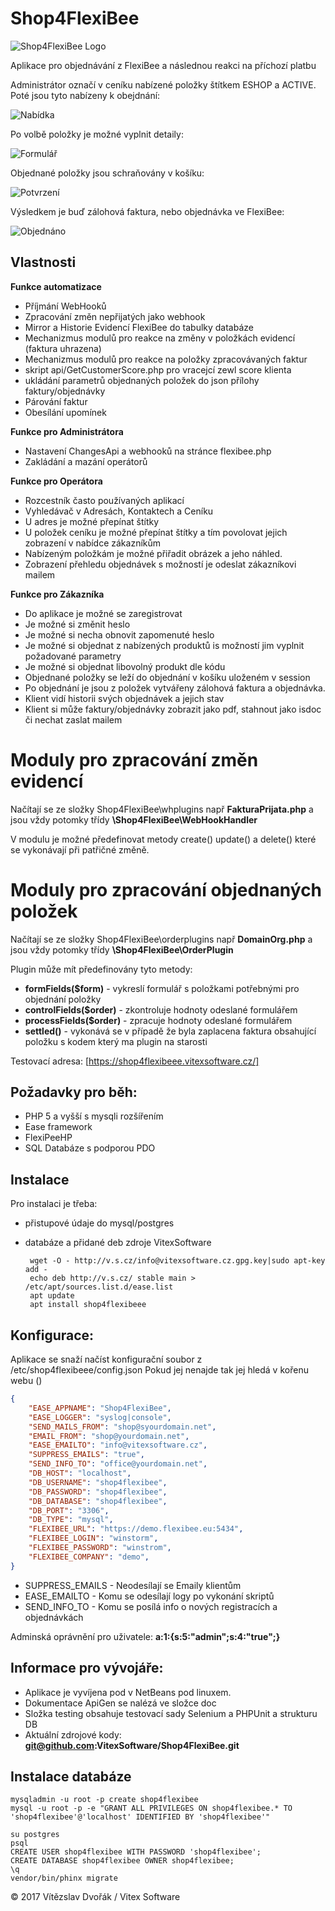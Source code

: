 Shop4FlexiBee
=============

![Shop4FlexiBee Logo](https://raw.githubusercontent.com/VitexSoftware/Shop4FlexiBee/master/src/images/logo.png "Project Logo")

Aplikace pro objednávání z FlexiBee a následnou reakci na příchozí platbu

Administrátor označí v ceníku nabízené položky štítkem ESHOP a ACTIVE. Poté jsou tyto nabízeny k obejdnání:

![Nabídka](https://raw.githubusercontent.com/VitexSoftware/Shop4FlexiBee/master/doc/Shop4FlexiBee-screenshot.png "Snímek obrazovky aplikace")

Po volbě položky je možné vyplnit detaily:

![Formulář](https://raw.githubusercontent.com/VitexSoftware/Shop4FlexiBee/master/doc/Shop4FlexiBee-order-item-form.png "Formulář položky objednávky")

Objednané položky jsou schraňovány v košíku:

![Potvrzení](https://raw.githubusercontent.com/VitexSoftware/Shop4FlexiBee/master/doc/Shop4FlexiBee-confirm-screenshot.png "Potvrzení obejdnávky")

Výsledkem je buď zálohová faktura, nebo objednávka ve FlexiBee:

![Objednáno](https://raw.githubusercontent.com/VitexSoftware/Shop4FlexiBee/master/doc/Shop4FlexiBee-order-done.png "Dokončená objednávka")


Vlastnosti
----------


**Funkce automatizace**

 * Příjmání WebHooků
 * Zpracování změn nepřijatých jako webhook
 * Mirror a Historie Evidencí FlexiBee do tabulky databáze
 * Mechanizmus modulů pro reakce na změny v položkách evidencí (faktura uhrazena)
 * Mechanizmus modulů pro reakce na položky zpracovávaných faktur
 * skript api/GetCustomerScore.php pro vracejcí zewl score klienta
 * ukládání parametrů objednaných položek do json přílohy faktury/objednávky
 * Párování faktur
 * Obesílání upomínek

**Funkce pro Administrátora**

 * Nastavení ChangesApi a webhooků na stránce flexibee.php
 * Zakládání a mazání operátorů

**Funkce pro Operátora**
 
 * Rozcestník často používaných aplikací
 * Vyhledávač v Adresách, Kontaktech a Ceníku
 * U adres je možné přepínat štítky
 * U položek ceníku je možné přepínat štítky a tím povolovat jejich zobrazení v nabídce zákazníkům
 * Nabízeným položkám je možné přiřadit obrázek a jeho náhled. 
 * Zobrazení přehledu objednávek s možností je odeslat zákazníkovi mailem

**Funkce pro Zákazníka**

 * Do aplikace je možné se zaregistrovat
 * Je možné si změnit heslo
 * Je možné si necha obnovit zapomenuté heslo
 * Je možné si objednat z nabízených produktů is možností jim vyplnit požadované parametry
 * Je možné si objednat libovolný produkt dle kódu
 * Objednané položky se leží do objednání v košíku uloženém v session
 * Po objednání je jsou z položek vytvářeny zálohová faktura a objednávka.
 * Klient vidí historii svých objednávek a jejich stav
 * Klient si může faktury/objednávky zobrazit jako pdf, stahnout jako isdoc či nechat zaslat mailem


Moduly pro zpracování změn evidencí
===================================

Načítají se ze složky Shop4FlexiBee\whplugins např **FakturaPrijata.php** a jsou vždy potomky třídy **\Shop4FlexiBee\WebHookHandler**

V modulu je možné předefinovat metody create() update() a delete() které se vykonávají při patřičné změně.

Moduly pro zpracování objednaných položek
=========================================

Načítají se ze složky Shop4FlexiBee\orderplugins např **DomainOrg.php** a jsou vždy potomky třídy **\Shop4FlexiBee\OrderPlugin**

Plugin může mít předefinovány tyto metody:

 * **formFields($form)**     - vykreslí formulář s položkami potřebnými pro objednání položky  
 * **controlFields($order)** - zkontroluje hodnoty odeslané formulářem
 * **processFields($order)** - zpracuje hodnoty odeslané formulářem
 * **settled()**             - vykonává se v případě že byla zaplacena faktura obsahující položku s kodem který ma plugin na starosti


Testovací adresa: [https://shop4flexibeee.vitexsoftware.cz/]

Požadavky pro běh:
------------------

 * PHP 5 a vyšší s mysqli rozšířením
 * Ease framework 
 * FlexiPeeHP
 * SQL Databáze s podporou PDO

Instalace
---------

Pro instalaci je třeba:

 * přistupové údaje do mysql/postgres 
 * databáze a přidané deb zdroje VitexSoftware

        wget -O - http://v.s.cz/info@vitexsoftware.cz.gpg.key|sudo apt-key add -
        echo deb http://v.s.cz/ stable main > /etc/apt/sources.list.d/ease.list
        apt update
        apt install shop4flexibeee


Konfigurace:
------------

Aplikace se snaží načíst konfigurační soubor z /etc/shop4flexibeee/config.json
Pokud jej nenajde tak jej hledá v kořenu webu ()

```json
{                                                                                                                                          
    "EASE_APPNAME": "Shop4FlexiBee",                                                                                                      
    "EASE_LOGGER": "syslog|console",                                                                                                       
    "SEND_MAILS_FROM": "shop@syourdomain.net",                                                                                                
    "EMAIL_FROM": "shop@yourdomain.net",                                                                                                                       
    "EASE_EMAILTO": "info@vitexsoftware.cz",                                                                    
    "SUPPRESS_EMAILS": "true",                                                                                                                              
    "SEND_INFO_TO": "office@yourdomain.net",                                                                                                                       
    "DB_HOST": "localhost",                                                                                                                             
    "DB_USERNAME": "shop4flexibee",                                                                                                                            
    "DB_PASSWORD": "shop4flexibee",                                                                                                                            
    "DB_DATABASE": "shop4flexibee",                                                                                                                            
    "DB_PORT": "3306",                                                                                                                                  
    "DB_TYPE": "mysql",                                                                                                                                 
    "FLEXIBEE_URL": "https://demo.flexibee.eu:5434",
    "FLEXIBEE_LOGIN": "winstorm",
    "FLEXIBEE_PASSWORD": "winstrom",
    "FLEXIBEE_COMPANY": "demo",
}
```

  * SUPPRESS_EMAILS - Neodesílají se Emaily klientům
  * EASE_EMAILTO    - Komu se odesílají logy po vykonání skriptů
  * SEND_INFO_TO    - Komu se posílá info o nových registracích a objednávkách

Adminská oprávnění pro uživatele: **a:1:{s:5:"admin";s:4:"true";}** 

Informace pro vývojáře:
-----------------------

 * Aplikace je vyvíjena pod v NetBeans pod linuxem.
 * Dokumentace ApiGen se nalézá ve složce doc
 * Složka testing obsahuje testovací sady Selenium a PHPUnit a strukturu DB
 * Aktuální zdrojové kody: **git@github.com:VitexSoftware/Shop4FlexiBee.git**

Instalace databáze
------------------


    mysqladmin -u root -p create shop4flexibee
    mysql -u root -p -e "GRANT ALL PRIVILEGES ON shop4flexibee.* TO 'shop4flexibee'@'localhost' IDENTIFIED BY 'shop4flexibee'"

    su postgres
    psql 
    CREATE USER shop4flexibee WITH PASSWORD 'shop4flexibee';
    CREATE DATABASE shop4flexibee OWNER shop4flexibee;
    \q
    vendor/bin/phinx migrate






© 2017 Vítězslav Dvořák / Vitex Software
